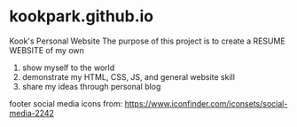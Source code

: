 # kookpark.github.io
Kook's Personal Website
The purpose of this project is to create a RESUME WEBSITE of my own
  1. show myself to the world
  2. demonstrate my HTML, CSS, JS, and general website skill
  3. share my ideas through personal blog

footer social media icons from: https://www.iconfinder.com/iconsets/social-media-2242
